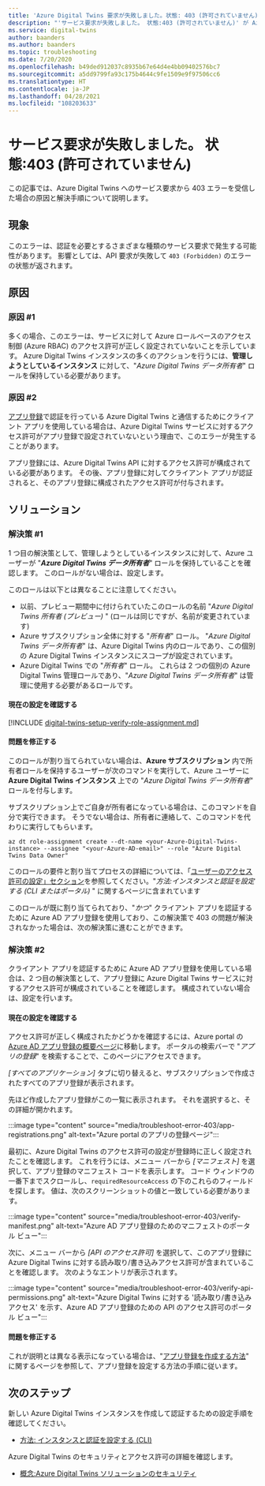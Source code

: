 ```yaml
---
title: 'Azure Digital Twins 要求が失敗しました。状態: 403 (許可されていません)'
description: "'サービス要求が失敗しました。 状態:403 (許可されていません)' が Azure Digital Twins 上で発生する場合の原因と解決策。"
ms.service: digital-twins
author: baanders
ms.author: baanders
ms.topic: troubleshooting
ms.date: 7/20/2020
ms.openlocfilehash: b49ded912037c8935b67e64d4e4bb09402576bc7
ms.sourcegitcommit: a5dd9799fa93c175b4644c9fe1509e9f97506cc6
ms.translationtype: HT
ms.contentlocale: ja-JP
ms.lasthandoff: 04/28/2021
ms.locfileid: "108203633"
---
```

# <a name="service-request-failed-status-403-forbidden"></a>サービス要求が失敗しました。 状態:403 (許可されていません)

この記事では、Azure Digital Twins へのサービス要求から 403 エラーを受信した場合の原因と解決手順について説明します。 

## <a name="symptoms"></a>現象

このエラーは、認証を必要とするさまざまな種類のサービス要求で発生する可能性があります。 影響としては、API 要求が失敗して `403 (Forbidden)` のエラーの状態が返されます。

## <a name="causes"></a>原因

### <a name="cause-1"></a>原因 #1

多くの場合、このエラーは、サービスに対して Azure ロールベースのアクセス制御 (Azure RBAC) のアクセス許可が正しく設定されていないことを示しています。 Azure Digital Twins インスタンスの多くのアクションを行うには、**管理しようとしているインスタンス** に対して、"*Azure Digital Twins データ所有者*" ロールを保持している必要があります。 

### <a name="cause-2"></a>原因 #2

[アプリ登録](how-to-create-app-registration.md)で認証を行っている Azure Digital Twins と通信するためにクライアント アプリを使用している場合は、Azure Digital Twins サービスに対するアクセス許可がアプリ登録で設定されていないという理由で、このエラーが発生することがあります。

アプリ登録には、Azure Digital Twins API に対するアクセス許可が構成されている必要があります。 その後、アプリ登録に対してクライアント アプリが認証されると、そのアプリ登録に構成されたアクセス許可が付与されます。

## <a name="solutions"></a>ソリューション

### <a name="solution-1"></a>解決策 #1

1 つ目の解決策として、管理しようとしているインスタンスに対して、Azure ユーザーが "_**Azure Digital Twins データ所有者**_" ロールを保持していることを確認します。 このロールがない場合は、設定します。

このロールは以下とは異なることに注意してください。
* 以前、プレビュー期間中に付けられていたこのロールの名前 "*Azure Digital Twins 所有者 (プレビュー)* " (ロールは同じですが、名前が変更されています)
* Azure サブスクリプション全体に対する "*所有者*" ロール。 "*Azure Digital Twins データ所有者*" は、Azure Digital Twins 内のロールであり、この個別の Azure Digital Twins インスタンスにスコープが設定されています。
* Azure Digital Twins での "*所有者*" ロール。 これらは 2 つの個別の Azure Digital Twins 管理ロールであり、"*Azure Digital Twins データ所有者*" は管理に使用する必要があるロールです。

#### <a name="check-current-setup"></a>現在の設定を確認する

[!INCLUDE [digital-twins-setup-verify-role-assignment.md](../../includes/digital-twins-setup-verify-role-assignment.md)]

#### <a name="fix-issues"></a>問題を修正する 

このロールが割り当てられていない場合は、**Azure サブスクリプション** 内で所有者ロールを保持するユーザーが次のコマンドを実行して、Azure ユーザーに **Azure Digital Twins インスタンス** 上での "*Azure Digital Twins データ所有者*" ロールを付与します。 

サブスクリプション上でご自身が所有者になっている場合は、このコマンドを自分で実行できます。 そうでない場合は、所有者に連絡して、このコマンドを代わりに実行してもらいます。

```azurecli-interactive
az dt role-assignment create --dt-name <your-Azure-Digital-Twins-instance> --assignee "<your-Azure-AD-email>" --role "Azure Digital Twins Data Owner"
```

このロールの要件と割り当てプロセスの詳細については、「[ユーザーのアクセス許可の設定」セクション](how-to-set-up-instance-CLI.md#set-up-user-access-permissions)を参照してください。"*方法:インスタンスと認証を設定する (CLI またはポータル)* " に関するページに含まれています

このロールが既に割り当てられており、"*かつ*" クライアント アプリを認証するために Azure AD アプリ登録を使用しており、この解決策で 403 の問題が解決されなかった場合は、次の解決策に進むことができます。

### <a name="solution-2"></a>解決策 #2

クライアント アプリを認証するために Azure AD アプリ登録を使用している場合は、2 つ目の解決策として、アプリ登録に Azure Digital Twins サービスに対するアクセス許可が構成されていることを確認します。 構成されていない場合は、設定を行います。

#### <a name="check-current-setup"></a>現在の設定を確認する

アクセス許可が正しく構成されたかどうかを確認するには、Azure portal の [Azure AD アプリ登録の概要ページ](https://portal.azure.com/#blade/Microsoft_AAD_IAM/ActiveDirectoryMenuBlade/RegisteredApps)に移動します。 ポータルの検索バーで "*アプリの登録*" を検索することで、このページにアクセスできます。

*[すべてのアプリケーション]* タブに切り替えると、サブスクリプションで作成されたすべてのアプリ登録が表示されます。

先ほど作成したアプリ登録がこの一覧に表示されます。 それを選択すると、その詳細が開かれます。

:::image type="content" source="media/troubleshoot-error-403/app-registrations.png" alt-text="Azure portal のアプリの登録ページ":::

最初に、Azure Digital Twins のアクセス許可の設定が登録時に正しく設定されたことを確認します。 これを行うには、メニュー バーから *[マニフェスト]* を選択して、アプリ登録のマニフェスト コードを表示します。 コード ウィンドウの一番下までスクロールし、`requiredResourceAccess` の下のこれらのフィールドを探します。 値は、次のスクリーンショットの値と一致している必要があります。

:::image type="content" source="media/troubleshoot-error-403/verify-manifest.png" alt-text="Azure AD アプリ登録のためのマニフェストのポータル ビュー":::

次に、メニュー バーから *[API のアクセス許可]* を選択して、このアプリ登録に Azure Digital Twins に対する読み取り/書き込みアクセス許可が含まれていることを確認します。 次のようなエントリが表示されます。

:::image type="content" source="media/troubleshoot-error-403/verify-api-permissions.png" alt-text="Azure Digital Twins に対する '読み取り/書き込みアクセス' を示す、Azure AD アプリ登録のための API のアクセス許可のポータル ビュー":::

#### <a name="fix-issues"></a>問題を修正する

これが説明とは異なる表示になっている場合は、"[アプリ登録を作成する方法](how-to-create-app-registration.md)" に関するページを参照して、アプリ登録を設定する方法の手順に従います。

## <a name="next-steps"></a>次のステップ

新しい Azure Digital Twins インスタンスを作成して認証するための設定手順を確認してください。
* [方法: インスタンスと認証を設定する (CLI)](how-to-set-up-instance-cli.md)

Azure Digital Twins のセキュリティとアクセス許可の詳細を確認します。
* [概念:Azure Digital Twins ソリューションのセキュリティ](concepts-security.md)
